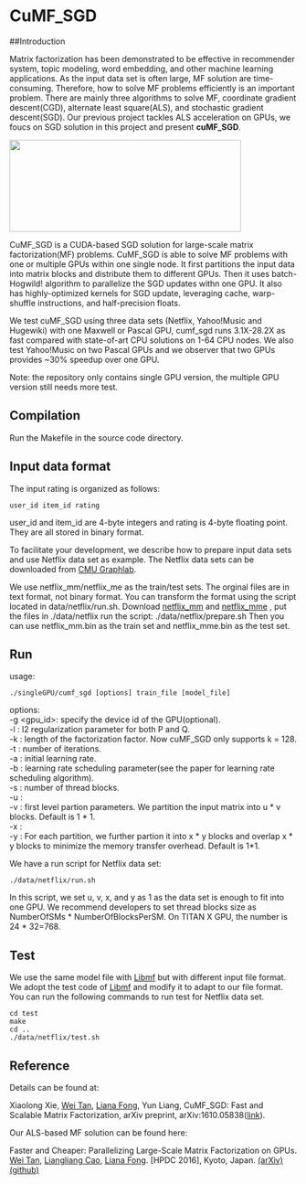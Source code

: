 # CuMF_SGD

##Introduction

Matrix factorization has been demonstrated to be effective in recommender system, topic modeling, word embedding, and other machine learning applications. As the input data set is often large, MF solution are time-consuming. Therefore, how to solve MF problems efficiently is an important problem. There are mainly three algorithms to solve MF, coordinate gradient descent(CGD), alternate least square(ALS), and stochastic gradient descent(SGD). Our previous project tackles ALS acceleration on GPUs, we foucs on SGD solution in this project and present **cuMF_SGD**.


<img src=https://github.com/CuMF/cumf_sgd/raw/master/figures/mf.png width=405 height=161 />


CuMF_SGD is a CUDA-based SGD solution for large-scale matrix factorization(MF) problems. CuMF_SGD is able to solve MF problems with one or multiple GPUs within one single node. It first partitions the input data into matrix blocks and distribute them to different GPUs. Then it uses batch-Hogwild! algorithm to parallelize the SGD updates withn one GPU. It also has highly-optimized kernels for SGD update, leveraging cache, warp-shuffle instructions, and half-precision floats.



We test cuMF_SGD using three data sets (Netflix, Yahoo!Music and Hugewiki) with one Maxwell or Pascal GPU, cumf_sgd runs 3.1X-28.2X as fast compared with state-of-art CPU solutions on 1-64 CPU nodes. We also test Yahoo!Music on two Pascal GPUs and we observer that two GPUs provides ~30% speedup over one GPU. 

Note: the repository only contains single GPU version, the multiple GPU version still needs more test.

## Compilation 

Run the Makefile in the source code directory.

## Input data format

The input rating is organized as follows:

    user_id item_id rating

user_id and item_id are 4-byte integers and rating is 4-byte floating point. They are all stored in binary format. 


To facilitate your development, we describe how to prepare input data sets and use Netflix data set as example. The Netflix data sets can be downloaded from [CMU Graphlab](http://www.select.cs.cmu.edu/code/graphlab/datasets/). 

We use netflix_mm/netflix_me as the train/test sets. The orginal files are in text format, not binary format. You can transform the format using the script located in data/netflix/run.sh. Download [netflix_mm](http://www.select.cs.cmu.edu/code/graphlab/datasets/netflix_mm) and [netflix_mme](http://www.select.cs.cmu.edu/code/graphlab/datasets/netflix_mme) , put the files in ./data/netflix run the script:
	./data/netflix/prepare.sh
Then you can use netflix_mm.bin as the train set and netflix_mme.bin as the test set. 


## Run
usage: 
    
    ./singleGPU/cumf_sgd [options] train_file [model_file]

options:<br />
-g <gpu_id>: specify the device id of the GPU(optional).<br />
-l <lambda>: l2 regularization parameter for both P and Q.<br />
-k <dimensions>: length of the factorization factor. Now cuMF_SGD only supports k = 128.<br />
-t <iterations>: number of iterations.<br />
-a <alpha>: initial learning rate.<br />
-b <beta>: learning rate scheduling parameter(see the paper for learning rate scheduling algorithm).<br />
-s <thread blocks>: number of thread blocks.<br />
-u :<br />
-v : first level partion parameters. We partition the input matrix into u * v blocks. Default is 1 * 1.<br />
-x :<br />
-y : For each partition, we further partion it into x * y blocks and overlap x * y blocks to minimize the memory transfer overhead. Default is 1*1.<br />


We have a run script for Netflix data set:

    ./data/netflix/run.sh

In this script, we set u, v, x, and y as 1 as the data set is enough to fit into one GPU. We recommend developers to set thread blocks size as NumberOfSMs * NumberOfBlocksPerSM. On TITAN X GPU, the number is 24 * 32=768.


## Test
We use the same model file with [Libmf](https://github.com/cjlin1/libmf) but with different input file format. We adopt the test code of [Libmf](https://github.com/cjlin1/libmf) and modify it to adapt to our file format. You can run the following commands to run test for Netflix data set.
  
    cd test
    make
    cd ..
    ./data/netflix/test.sh


## Reference


Details can be found at:

Xiaolong Xie, [Wei Tan](https://github.com/wei-tan), [Liana Fong](https://github.com/llfong), Yun Liang, CuMF_SGD: Fast and Scalable Matrix Factorization, arXiv preprint, arXiv:1610.05838([link](https://arxiv.org/abs/1610.05838)).

Our ALS-based MF solution can be found here:

Faster and Cheaper: Parallelizing Large-Scale Matrix Factorization on GPUs. [Wei Tan](https://github.com/wei-tan), [Liangliang Cao](https://github.com/llcao), [Liana Fong](https://github.com/llfong). [HPDC 2016], Kyoto, Japan. [(arXiv)](http://arxiv.org/abs/1603.03820) [(github)](https://github.com/wei-tan/cumf_als)

